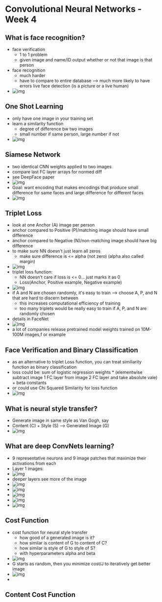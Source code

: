 # Convolutional Neural Networks - Week 4

## What is face recognition?

- face verification
  - 1 to 1 problem
  - given image and name/ID output whether or not that image is that person
- face recognition
  - much harder
  - have to compare to entire database --> much more likely to have errors
live face detection (is a picture or a live human)
- ![img](https://github.com/chriseal/deep_learning_ai/blob/master/4_ConvolutionalNeuralNetworks/week4/4wk4_verification_vs_recognition.png)

## One Shot Learning

- only have one image in your training set
- learn a similarity function
  - degree of difference bw two images
  - small number if same person, large number if not
- ![img](https://github.com/chriseal/deep_learning_ai/blob/master/4_ConvolutionalNeuralNetworks/week4/4wk4_one_shot_learning.png)

## Siamese Network

- two identical CNN weights applied to two images 
- compare last FC layer arrays for normed diff
- see DeepFace paper
- ![img](https://github.com/chriseal/deep_learning_ai/blob/master/4_ConvolutionalNeuralNetworks/week4/4wk4_siamese_learning.png)
- Goal: want encoding that makes encodings that produce small difference for same faces and large difference for different faces
- ![img](https://github.com/chriseal/deep_learning_ai/blob/master/4_ConvolutionalNeuralNetworks/week4/4wk4_siamese_learning_goal.png)

## Triplet Loss

- look at one Anchor (A) image per person
- anchor compared to Positive (P)/matching image should have small difference
- anchor compared to Negative (N)/non-matching image should have big difference
- to make sure NN doesn't just learn all zeros
  - make sure difference is <= alpha (not zero) (alpha also called margin)
- ![img](https://github.com/chriseal/deep_learning_ai/blob/master/4_ConvolutionalNeuralNetworks/week4/4wk4_FaceNet.png)
- triplet loss function:
  - NN doesn't care if loss is <= 0... just marks it as 0
  - Loss(Anchor, Positive example, Negative example)
- ![img](https://github.com/chriseal/deep_learning_ai/blob/master/4_ConvolutionalNeuralNetworks/week4/4wk4_triplet_loss.png)
- if A and N are chosen randomly, it's easy to train
  --> choose A, P, and N that are hard to discern between
  - this increases computational efficiency of training
  - too many triplets would be really easy to train if A, P, and N are randomly chosen
- details in FaceNet
- ![img](https://github.com/chriseal/deep_learning_ai/blob/master/4_ConvolutionalNeuralNetworks/week4/4wk4_triplet_selection.png)
- a lot of companies release pretrained model weights trained on 10M-100M images,f or example

## Face Verification and Binary Classification

- as an alternative to triplet Loss function, you can treat similiarity function as binary classification
- loss could be: sum of logistic regression weights * (elementwise subtract image 1 FC layer from image 2 FC layer and take absolute vale) + beta constants
- or could use Chi Squared Similarity for loss function
- ![img](https://github.com/chriseal/deep_learning_ai/blob/master/4_ConvolutionalNeuralNetworks/week4/4wk4_similarity_function.png)

## What is neural style transfer?

- Generate image in same style as Van Gogh, say
- Content (C) + Style (S) --> Generated Image (G)
- ![img](https://github.com/chriseal/deep_learning_ai/blob/master/4_ConvolutionalNeuralNetworks/week4/4wk4_neural_style_transfer.png)

## What are deep ConvNets learning?

- 9 representative neurons and 9 image patches that maximize their activations from each
- Layer 1 images:
- ![img](https://github.com/chriseal/deep_learning_ai/blob/master/4_ConvolutionalNeuralNetworks/week4/4wk4_layer_1_images.png)
- deeper layers see more of the image
- ![img](https://github.com/chriseal/deep_learning_ai/blob/master/4_ConvolutionalNeuralNetworks/week4/4wk4_layer_1_images_big.png)
- ![img](https://github.com/chriseal/deep_learning_ai/blob/master/4_ConvolutionalNeuralNetworks/week4/4wk4_layer_2_images_big.png)
- ![img](https://github.com/chriseal/deep_learning_ai/blob/master/4_ConvolutionalNeuralNetworks/week4/4wk4_layer_3_images_big.png)
- ![img](https://github.com/chriseal/deep_learning_ai/blob/master/4_ConvolutionalNeuralNetworks/week4/4wk4_layer_4_images_big.png)
- ![img](https://github.com/chriseal/deep_learning_ai/blob/master/4_ConvolutionalNeuralNetworks/week4/4wk4_layer_5_images_big.png)

## Cost Function

- cost function for neural style transfer
  - how good of a generated image is it?
  - how similar is content of G to content of C?
  - how similar is style of G to style of S?
  - with hyperparameters alpha and beta
- ![img](https://github.com/chriseal/deep_learning_ai/blob/master/4_ConvolutionalNeuralNetworks/week4/4wk4_neural_style_transfer_cost.png)
- G starts as random, then you minimize cost/J to iteratively get better image
- ![img](https://github.com/chriseal/deep_learning_ai/blob/master/4_ConvolutionalNeuralNetworks/week4/4wk4_neural_style_transfer_gradient.png)
- 

## Content Cost Function






